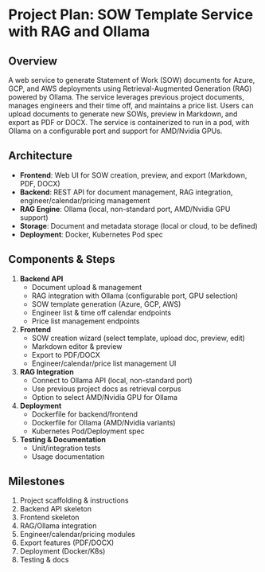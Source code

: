 # Project Plan: SOW Template Service with RAG and Ollama

## Overview

A web service to generate Statement of Work (SOW) documents for Azure, GCP, and AWS deployments using Retrieval-Augmented Generation (RAG) powered by Ollama. The service leverages previous project documents, manages engineers and their time off, and maintains a price list. Users can upload documents to generate new SOWs, preview in Markdown, and export as PDF or DOCX. The service is containerized to run in a pod, with Ollama on a configurable port and support for AMD/Nvidia GPUs.

## Architecture

- **Frontend**: Web UI for SOW creation, preview, and export (Markdown, PDF, DOCX)
- **Backend**: REST API for document management, RAG integration, engineer/calendar/pricing management
- **RAG Engine**: Ollama (local, non-standard port, AMD/Nvidia GPU support)
- **Storage**: Document and metadata storage (local or cloud, to be defined)
- **Deployment**: Docker, Kubernetes Pod spec

## Components & Steps

1. **Backend API**
   - Document upload & management
   - RAG integration with Ollama (configurable port, GPU selection)
   - SOW template generation (Azure, GCP, AWS)
   - Engineer list & time off calendar endpoints
   - Price list management endpoints
2. **Frontend**
   - SOW creation wizard (select template, upload doc, preview, edit)
   - Markdown editor & preview
   - Export to PDF/DOCX
   - Engineer/calendar/price list management UI
3. **RAG Integration**
   - Connect to Ollama API (local, non-standard port)
   - Use previous project docs as retrieval corpus
   - Option to select AMD/Nvidia GPU for Ollama
4. **Deployment**
   - Dockerfile for backend/frontend
   - Dockerfile for Ollama (AMD/Nvidia variants)
   - Kubernetes Pod/Deployment spec
5. **Testing & Documentation**
   - Unit/integration tests
   - Usage documentation

## Milestones

1. Project scaffolding & instructions
2. Backend API skeleton
3. Frontend skeleton
4. RAG/Ollama integration
5. Engineer/calendar/pricing modules
6. Export features (PDF/DOCX)
7. Deployment (Docker/K8s)
8. Testing & docs
